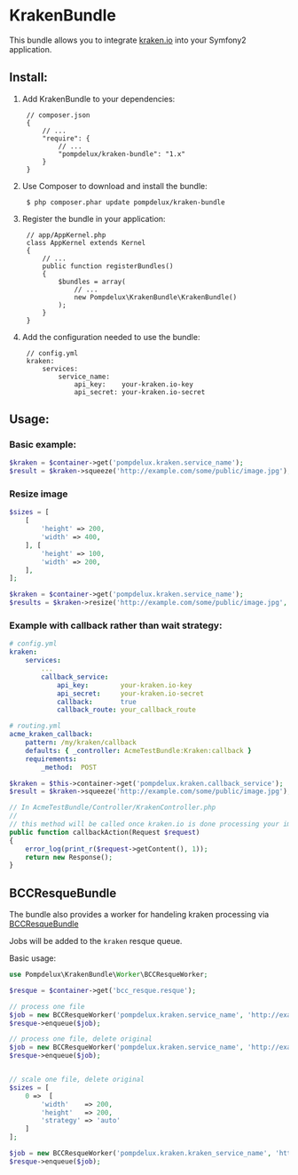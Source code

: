 # KrakenBundle

This bundle allows you to integrate [kraken.io](https://kraken.io/) into your Symfony2 application.

## Install:

1. Add KrakenBundle to your dependencies:

        // composer.json
        {
            // ...
            "require": {
                // ...
                "pompdelux/kraken-bundle": "1.x"
            }
        }
2. Use Composer to download and install the bundle:

        $ php composer.phar update pompdelux/kraken-bundle
3. Register the bundle in your application:

        // app/AppKernel.php
        class AppKernel extends Kernel
        {
            // ...
            public function registerBundles()
            {
                $bundles = array(
                    // ...
                    new Pompdelux\KrakenBundle\KrakenBundle()
                );
            }
        }

4. Add the configuration needed to use the bundle:

        // config.yml
        kraken:
            services:
                service_name:
                    api_key:    your-kraken.io-key
                    api_secret: your-kraken.io-secret

## Usage:

### Basic example:

```php
$kraken = $container->get('pompdelux.kraken.service_name');
$result = $kraken->squeeze('http://example.com/some/public/image.jpg');
```

### Resize image

```php
$sizes = [
    [
        'height' => 200,
        'width' => 400,
    ], [
        'height' => 100,
        'width' => 200,
    ],
];

$kraken = $container->get('pompdelux.kraken.service_name');
$results = $kraken->resize('http://example.com/some/public/image.jpg', $sizes);
```

### Example with callback rather than wait strategy:

```yml
# config.yml
kraken:
    services:
        ...
        callback_service:
            api_key:        your-kraken.io-key
            api_secret:     your-kraken.io-secret
            callback:       true
            callback_route: your_callback_route

# routing.yml
acme_kraken_callback:
    pattern: /my/kraken/callback
    defaults: { _controller: AcmeTestBundle:Kraken:callback }
    requirements:
        _method:  POST

```

```php
$kraken = $this->container->get('pompdelux.kraken.callback_service');
$result = $kraken->squeeze('http://example.com/some/public/image.jpg');

// In AcmeTestBundle/Controller/KrakenController.php
//
// this method will be called once kraken.io is done processing your image.
public function callbackAction(Request $request)
{
    error_log(print_r($request->getContent(), 1));
    return new Response();
}
```

## BCCResqueBundle

The bundle also provides a worker for handeling kraken processing via [BCCResqueBundle](https://github.com/michelsalib/BCCResqueBundle)

Jobs will be added to the `kraken` resque queue.

Basic usage:

```php
use Pompdelux\KrakenBundle\Worker\BCCResqueWorker;

$resque = $container->get('bcc_resque.resque');

// process one file
$job = new BCCResqueWorker('pompdelux.kraken.service_name', 'http://example.com/public/path/to/file.jps', '/target/dir/');
$resque->enqueue($job);

// process one file, delete original
$job = new BCCResqueWorker('pompdelux.kraken.service_name', 'http://example.com/public/path/to/file.jps', '/target/dir/', true);
$resque->enqueue($job);


// scale one file, delete original
$sizes = [
    0 =>  [
        'width'    => 200,
        'height'   => 200,
        'strategy' => 'auto'
    ]
];

$job = new BCCResqueWorker('pompdelux.kraken.kraken_service_name', 'http://example.com/public/path/to/file.jps', '/target/dir/', true, $sizes);
$resque->enqueue($job);
```
